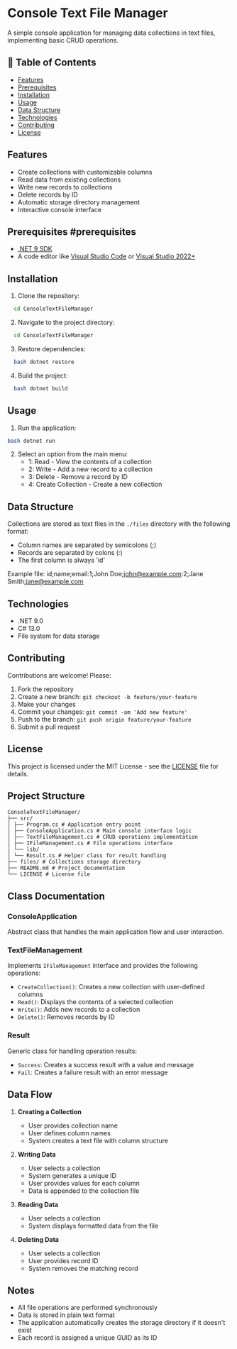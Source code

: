 # Console Text File Manager

A simple console application for managing data collections in text files, implementing basic CRUD operations.

## 📑 Table of Contents

- [Features](#features)
- [Prerequisites](#prerequisites)
- [Installation](#installation)
- [Usage](#usage)
- [Data Structure](#data-structure)
- [Technologies](#technologies)
- [Contributing](#contributing)
- [License](#license)


## Features

- Create collections with customizable columns
- Read data from existing collections
- Write new records to collections
- Delete records by ID
- Automatic storage directory management
- Interactive console interface

## Prerequisites #prerequisites 

- [.NET 9 SDK](https://dotnet.microsoft.com/en-us/download/dotnet)
- A code editor like [Visual Studio Code](https://code.visualstudio.com/) or [Visual Studio 2022+](https://visualstudio.microsoft.com/)

## Installation

1. Clone the repository:
```bash
  cd ConsoleTextFileManager
```

2. Navigate to the project directory:
```bash
  cd ConsoleTextFileManager
```

3. Restore dependencies:
```bash
  bash dotnet restore
```

4. Build the project:
```bash
  bash dotnet build
```

## Usage

1. Run the application:
```bash
bash dotnet run
```

2. Select an option from the main menu:
   - 1: Read - View the contents of a collection
   - 2: Write - Add a new record to a collection
   - 3: Delete - Remove a record by ID
   - 4: Create Collection - Create a new collection

## Data Structure

Collections are stored as text files in the `./files` directory with the following format:

- Column names are separated by semicolons (;)
- Records are separated by colons (:)
- The first column is always 'id'

Example file:
id;name;email:1;John Doe;john@example.com:2;Jane Smith;jane@example.com

## Technologies

- .NET 9.0
- C# 13.0
- File system for data storage

## Contributing

Contributions are welcome! Please:

1. Fork the repository
2. Create a new branch: `git checkout -b feature/your-feature`
3. Make your changes
4. Commit your changes: `git commit -am 'Add new feature'`
5. Push to the branch: `git push origin feature/your-feature`
6. Submit a pull request

## License

This project is licensed under the MIT License - see the [LICENSE](LICENSE) file for details.

## Project Structure
```
ConsoleTextFileManager/
├── src/
│ ├── Program.cs # Application entry point
│ ├── ConsoleApplication.cs # Main console interface logic
│ ├── TextFileManagement.cs # CRUD operations implementation
│ ├── IFileManagement.cs # File operations interface
│ └── lib/
│ └── Result.cs # Helper class for result handling
├── files/ # Collections storage directory
├── README.md # Project documentation
└── LICENSE # License file
```

## Class Documentation

### ConsoleApplication
Abstract class that handles the main application flow and user interaction.

### TextFileManagement
Implements `IFileManagement` interface and provides the following operations:
- `CreateCollection()`: Creates a new collection with user-defined columns
- `Read()`: Displays the contents of a selected collection
- `Write()`: Adds new records to a collection
- `Delete()`: Removes records by ID

### Result<T>
Generic class for handling operation results:
- `Success`: Creates a success result with a value and message
- `Fail`: Creates a failure result with an error message

## Data Flow

1. **Creating a Collection**
   - User provides collection name
   - User defines column names
   - System creates a text file with column structure

2. **Writing Data**
   - User selects a collection
   - System generates a unique ID
   - User provides values for each column
   - Data is appended to the collection file

3. **Reading Data**
   - User selects a collection
   - System displays formatted data from the file

4. **Deleting Data**
   - User selects a collection
   - User provides record ID
   - System removes the matching record

## Notes

- All file operations are performed synchronously
- Data is stored in plain text format
- The application automatically creates the storage directory if it doesn't exist
- Each record is assigned a unique GUID as its ID